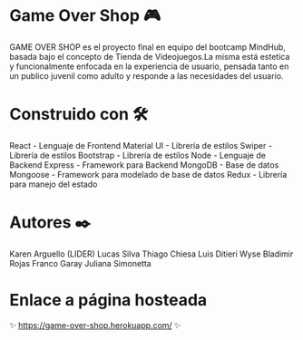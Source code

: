 <h1>Game Over Shop 🎮</h1>

GAME OVER SHOP es el proyecto final en equipo del bootcamp MindHub, basada bajo el concepto de Tienda de Videojuegos.La misma está estetica y funcionalmente enfocada en la experiencia de usuario, pensada tanto en un publico juvenil como adulto y responde a las necesidades del usuario.

<h1>Construido con 🛠️</h1>

React - Lenguaje de Frontend
Material UI - Librería de estilos
Swiper - Librería de estilos
Bootstrap - Librería de estilos
Node - Lenguaje de Backend
Express - Framework para Backend
MongoDB - Base de datos
Mongoose - Framework para modelado de base de datos
Redux - Librería para manejo del estado

<h1>Autores ✒️</h1>

Karen Arguello (LIDER)
Lucas Silva
Thiago Chiesa
Luis Ditieri
Wyse
Bladimir Rojas
Franco Garay
Juliana Simonetta

<h1>Enlace a página hosteada</h1>

✨ https://game-over-shop.herokuapp.com/ ✨
